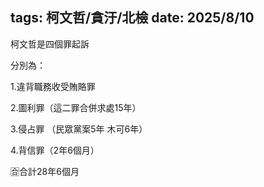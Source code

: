 tags: 柯文哲/貪汙/北檢
date: 2025/8/10
---
柯文哲是四個罪起訴



分別為：

1.違背職務收受賄賂罪

2.圖利罪（這二罪合併求處15年）

3.侵占罪 （民眾黨案5年 木可6年）

4.背信罪（2年6個月）



🈴合計28年6個月
